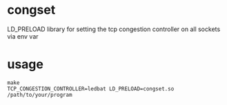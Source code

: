 # congset
LD_PRELOAD library for setting the tcp congestion controller on all sockets via env var

# usage

```
make
TCP_CONGESTION_CONTROLLER=ledbat LD_PRELOAD=congset.so /path/to/your/program
```
